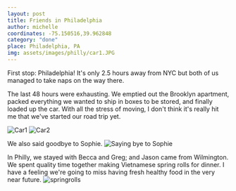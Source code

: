 ```yaml
---
layout: post
title: Friends in Philadelphia
author: michelle
coordinates: -75.150516,39.962848
category: "done"
place: Philadelphia, PA
img: assets/images/philly/car1.JPG
---
```


First stop: Philadelphia! It's only 2.5 hours away from NYC but both of us managed to take naps on the way there.

The last 48 hours were exhausting. We emptied out the Brooklyn apartment, packed everything we wanted to ship in boxes to be stored, and finally loaded up the car. With all the stress of moving, I don't think it's really hit me that we've started our road trip yet.

![Car1]({{site.url}}/assets/images/philly/car1.JPG)
![Car2]({{site.url}}/assets/images/philly/car2.JPG)

We also said goodbye to Sophie.
![Saying bye to Sophie]({{site.url}}/assets/images/philly/sophie.JPG)

In Philly, we stayed with Becca and Greg; and Jason came from Wilmington. We spent quality time together making Vietnamese spring rolls for dinner. I have a feeling we're going to miss having fresh healthy food in the very near future.
![springrolls]({{site.url}}/assets/images/philly/springrolls.JPG)

